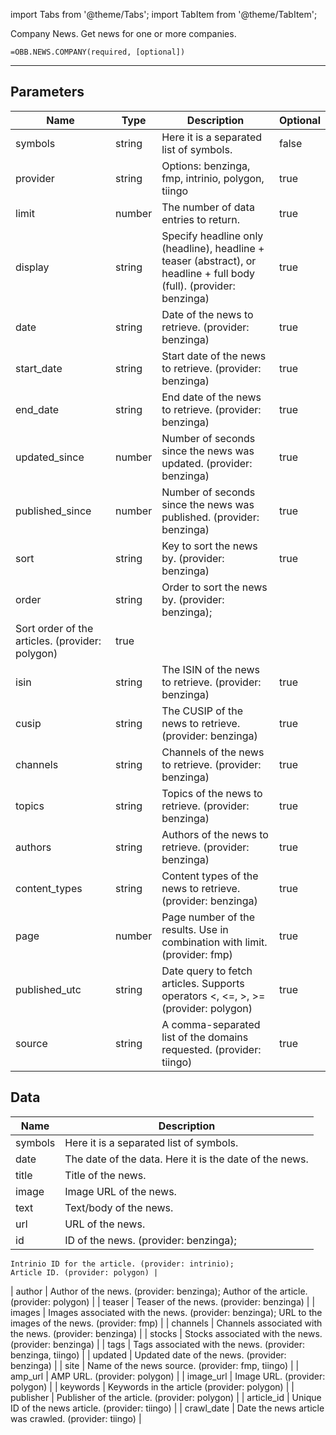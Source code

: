 <!-- markdownlint-disable MD012 MD031 MD033 -->

import Tabs from '@theme/Tabs';
import TabItem from '@theme/TabItem';

Company News. Get news for one or more companies.

```excel wordwrap
=OBB.NEWS.COMPANY(required, [optional])
```

---

## Parameters

| Name | Type | Description | Optional |
| ---- | ---- | ----------- | -------- |
| symbols | string | Here it is a separated list of symbols. | false |
| provider | string | Options: benzinga, fmp, intrinio, polygon, tiingo | true |
| limit | number | The number of data entries to return. | true |
| display | string | Specify headline only (headline), headline + teaser (abstract), or headline + full body (full). (provider: benzinga) | true |
| date | string | Date of the news to retrieve. (provider: benzinga) | true |
| start_date | string | Start date of the news to retrieve. (provider: benzinga) | true |
| end_date | string | End date of the news to retrieve. (provider: benzinga) | true |
| updated_since | number | Number of seconds since the news was updated. (provider: benzinga) | true |
| published_since | number | Number of seconds since the news was published. (provider: benzinga) | true |
| sort | string | Key to sort the news by. (provider: benzinga) | true |
| order | string | Order to sort the news by. (provider: benzinga);
Sort order of the articles. (provider: polygon) | true |
| isin | string | The ISIN of the news to retrieve. (provider: benzinga) | true |
| cusip | string | The CUSIP of the news to retrieve. (provider: benzinga) | true |
| channels | string | Channels of the news to retrieve. (provider: benzinga) | true |
| topics | string | Topics of the news to retrieve. (provider: benzinga) | true |
| authors | string | Authors of the news to retrieve. (provider: benzinga) | true |
| content_types | string | Content types of the news to retrieve. (provider: benzinga) | true |
| page | number | Page number of the results. Use in combination with limit. (provider: fmp) | true |
| published_utc | string | Date query to fetch articles. Supports operators <, <=, >, >= (provider: polygon) | true |
| source | string | A comma-separated list of the domains requested. (provider: tiingo) | true |

## Data

| Name | Description |
| ---- | ----------- |
| symbols |  Here it is a separated list of symbols.  |
| date | The date of the data. Here it is the date of the news.  |
| title | Title of the news.  |
| image | Image URL of the news.  |
| text | Text/body of the news.  |
| url | URL of the news.  |
| id | ID of the news. (provider: benzinga);
    Intrinio ID for the article. (provider: intrinio);
    Article ID. (provider: polygon) |
| author | Author of the news. (provider: benzinga);
    Author of the article. (provider: polygon) |
| teaser | Teaser of the news. (provider: benzinga) |
| images | Images associated with the news. (provider: benzinga);
    URL to the images of the news. (provider: fmp) |
| channels | Channels associated with the news. (provider: benzinga) |
| stocks | Stocks associated with the news. (provider: benzinga) |
| tags | Tags associated with the news. (provider: benzinga, tiingo) |
| updated | Updated date of the news. (provider: benzinga) |
| site | Name of the news source. (provider: fmp, tiingo) |
| amp_url | AMP URL. (provider: polygon) |
| image_url | Image URL. (provider: polygon) |
| keywords | Keywords in the article (provider: polygon) |
| publisher | Publisher of the article. (provider: polygon) |
| article_id | Unique ID of the news article. (provider: tiingo) |
| crawl_date | Date the news article was crawled. (provider: tiingo) |
